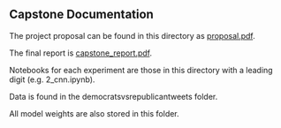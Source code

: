 ## Capstone Documentation

The project proposal can be found in this directory as [proposal.pdf](./proposal.pdf).

The final report is [capstone_report.pdf](./capstone_report.pdf).

Notebooks for each experiment are those in this directory with a leading digit (e.g. 2_cnn.ipynb).

Data is found in the democratsvsrepublicantweets folder.

All model weights are also stored in this folder.
